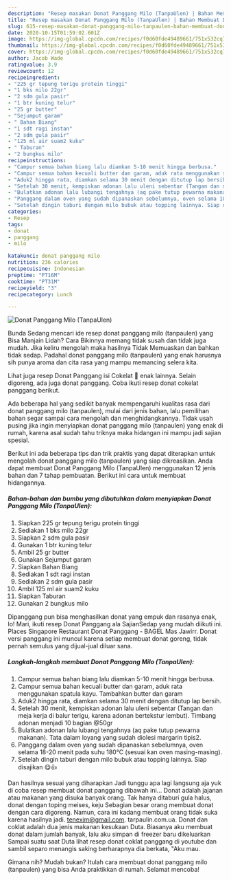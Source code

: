 ```yaml
---
description: "Resep masakan Donat Panggang Milo (TanpaUlen) | Bahan Membuat Donat Panggang Milo (TanpaUlen) Yang Paling Enak"
title: "Resep masakan Donat Panggang Milo (TanpaUlen) | Bahan Membuat Donat Panggang Milo (TanpaUlen) Yang Paling Enak"
slug: 615-resep-masakan-donat-panggang-milo-tanpaulen-bahan-membuat-donat-panggang-milo-tanpaulen-yang-paling-enak
date: 2020-10-15T01:59:02.601Z
image: https://img-global.cpcdn.com/recipes/f0d60fde49489661/751x532cq70/donat-panggang-milo-tanpaulen-foto-resep-utama.jpg
thumbnail: https://img-global.cpcdn.com/recipes/f0d60fde49489661/751x532cq70/donat-panggang-milo-tanpaulen-foto-resep-utama.jpg
cover: https://img-global.cpcdn.com/recipes/f0d60fde49489661/751x532cq70/donat-panggang-milo-tanpaulen-foto-resep-utama.jpg
author: Jacob Wade
ratingvalue: 3.9
reviewcount: 12
recipeingredient:
- "225 gr tepung terigu protein tinggi"
- "1 bks milo 22gr"
- "2 sdm gula pasir"
- "1 btr kuning telur"
- "25 gr butter"
- "Sejumput garam"
- " Bahan Biang"
- "1 sdt ragi instan"
- "2 sdm gula pasir"
- "125 ml air suam2 kuku"
- " Taburan"
- "2 bungkus milo"
recipeinstructions:
- "Campur semua bahan biang lalu diamkan 5-10 menit hingga berbusa."
- "Campur semua bahan kecuali butter dan garam, aduk rata menggunakan spatula kayu. Tambahkan butter dan garam"
- "Aduk2 hingga rata, diamkan selama 30 menit dengan ditutup lap bersih."
- "Setelah 30 menit, kempiskan adonan lalu uleni sebentar (Tangan dan meja kerja di balur terigu, karena adonan bertekstur lembut). Timbang adonan menjadi 10 bagian @50gr"
- "Bulatkan adonan lalu lubangi tengahnya (aq pake tutup pewarna makanan). Tata dalam loyang yang sudah diolesi margarin tipis2."
- "Panggang dalam oven yang sudah dipanaskan sebelumnya, oven selama 18-20 menit pada suhu 180°C (sesuai kan oven masing-masing)."
- "Setelah dingin taburi dengan milo bubuk atau topping lainnya. Siap disajikan 😋👍"
categories:
- Resep
tags:
- donat
- panggang
- milo

katakunci: donat panggang milo 
nutrition: 236 calories
recipecuisine: Indonesian
preptime: "PT16M"
cooktime: "PT31M"
recipeyield: "3"
recipecategory: Lunch

---
```



![Donat Panggang Milo (TanpaUlen)](https://img-global.cpcdn.com/recipes/f0d60fde49489661/751x532cq70/donat-panggang-milo-tanpaulen-foto-resep-utama.jpg)

Bunda Sedang mencari ide resep donat panggang milo (tanpaulen) yang Bisa Manjain Lidah? Cara Bikinnya memang tidak susah dan tidak juga mudah. Jika keliru mengolah maka hasilnya Tidak Memuaskan dan bahkan tidak sedap. Padahal donat panggang milo (tanpaulen) yang enak harusnya sih punya aroma dan cita rasa yang mampu memancing selera kita.

Lihat juga resep Donat Panggang isi Cokelat 🍩 enak lainnya. Selain digoreng, ada juga donat panggang. Coba ikuti resep donat cokelat panggang berikut.

Ada beberapa hal yang sedikit banyak mempengaruhi kualitas rasa dari donat panggang milo (tanpaulen), mulai dari jenis bahan, lalu pemilihan bahan segar sampai cara mengolah dan menghidangkannya. Tidak usah pusing jika ingin menyiapkan donat panggang milo (tanpaulen) yang enak di rumah, karena asal sudah tahu triknya maka hidangan ini mampu jadi sajian spesial.


Berikut ini ada beberapa tips dan trik praktis yang dapat diterapkan untuk mengolah donat panggang milo (tanpaulen) yang siap dikreasikan. Anda dapat membuat Donat Panggang Milo (TanpaUlen) menggunakan 12 jenis bahan dan 7 tahap pembuatan. Berikut ini cara untuk membuat hidangannya.

<!--inarticleads1-->

##### Bahan-bahan dan bumbu yang dibutuhkan dalam menyiapkan Donat Panggang Milo (TanpaUlen):

1. Siapkan 225 gr tepung terigu protein tinggi
1. Sediakan 1 bks milo 22gr
1. Siapkan 2 sdm gula pasir
1. Gunakan 1 btr kuning telur
1. Ambil 25 gr butter
1. Gunakan Sejumput garam
1. Siapkan  Bahan Biang
1. Sediakan 1 sdt ragi instan
1. Sediakan 2 sdm gula pasir
1. Ambil 125 ml air suam2 kuku
1. Siapkan  Taburan
1. Gunakan 2 bungkus milo


Dipanggang pun bisa menghasilkan donat yang empuk dan rasanya enak, lo! Mari, ikuti resep Donat Panggang ala SajianSedap yang mudah diikuti ini. Places Singapore Restaurant Donat Panggang - BAGEL Mas Jawirr. Donat versi panggang ini muncul karena setiap membuat donat goreng, tidak pernah semulus yang dijual-jual diluar sana. 

<!--inarticleads2-->

##### Langkah-langkah membuat Donat Panggang Milo (TanpaUlen):

1. Campur semua bahan biang lalu diamkan 5-10 menit hingga berbusa.
1. Campur semua bahan kecuali butter dan garam, aduk rata menggunakan spatula kayu. Tambahkan butter dan garam
1. Aduk2 hingga rata, diamkan selama 30 menit dengan ditutup lap bersih.
1. Setelah 30 menit, kempiskan adonan lalu uleni sebentar (Tangan dan meja kerja di balur terigu, karena adonan bertekstur lembut). Timbang adonan menjadi 10 bagian @50gr
1. Bulatkan adonan lalu lubangi tengahnya (aq pake tutup pewarna makanan). Tata dalam loyang yang sudah diolesi margarin tipis2.
1. Panggang dalam oven yang sudah dipanaskan sebelumnya, oven selama 18-20 menit pada suhu 180°C (sesuai kan oven masing-masing).
1. Setelah dingin taburi dengan milo bubuk atau topping lainnya. Siap disajikan 😋👍


Dan hasilnya sesuai yang diharapkan Jadi tunggu apa lagi langsung aja yuk di coba resep membuat donat panggang dibawah ini… Donat adalah jajanan atau makanan yang disuka banyak orang. Tak hanya ditaburi gula halus, donat dengan toping meises, keju Sebagian besar orang membuat donat dengan cara digoreng. Namun, cara ini kadang membuat orang tidak suka karena hasilnya jadi. tenexim@gmail.com. tarpaulin.com.ua. Donat dan coklat adalah dua jenis makanan kesukaan Duta. Biasanya aku membuat donat dalam jumlah banyak, lalu aku simpan di freezer baru dikeluarkan Sampai suatu saat Duta lihat resep donat coklat panggang di youtube dan sambil separo menangis saking berharapnya dia berkata, &#34;Aku mau. 

Gimana nih? Mudah bukan? Itulah cara membuat donat panggang milo (tanpaulen) yang bisa Anda praktikkan di rumah. Selamat mencoba!
